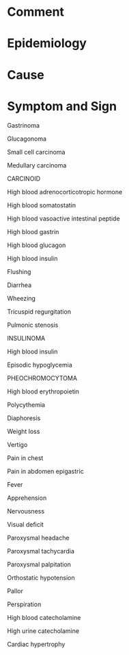 # Comment

# Epidemiology

# Cause

# Symptom and Sign

Gastrinoma

Glucagonoma

Small cell carcinoma

Medullary carcinoma

CARCINOID

High blood adrenocorticotropic hormone

High blood somatostatin

High blood vasoactive intestinal peptide

High blood gastrin

High blood glucagon

High blood insulin

Flushing

Diarrhea

Wheezing

Tricuspid regurgitation

Pulmonic stenosis

INSULINOMA

High blood insulin

Episodic hypoglycemia

PHEOCHROMOCYTOMA

High blood erythropoietin

Polycythemia

Diaphoresis

Weight loss

Vertigo

Pain in chest

Pain in abdomen epigastric

Fever

Apprehension

Nervousness

Visual deficit

Paroxysmal headache

Paroxysmal tachycardia

Paroxysmal palpitation

Orthostatic hypotension

Pallor

Perspiration

High blood catecholamine

High urine catecholamine

Cardiac hypertrophy
